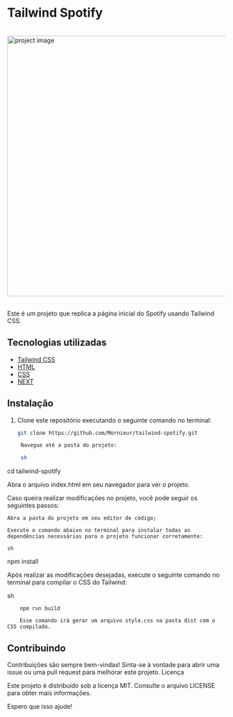 # Tailwind Spotify

</br>

<div>
  <img src="/spotify-clone.png" alt='project image' width='600'  />
<div/>

</br>

Este é um projeto que replica a página inicial do Spotify usando Tailwind CSS.

## Tecnologias utilizadas

- [Tailwind CSS](https://tailwindcss.com/)
- [HTML](https://html.com/)
- [CSS](https://css.com/)
- [NEXT](https://next.com/)

## Instalação

1. Clone este repositório executando o seguinte comando no terminal:

   ```sh
   git clone https://github.com/Mornieur/tailwind-spotify.git

    Navegue até a pasta do projeto:

    sh
   ```

cd tailwind-spotify

Abra o arquivo index.html em seu navegador para ver o projeto.

Caso queira realizar modificações no projeto, você pode seguir os seguintes passos:

    Abra a pasta do projeto em seu editor de código;

    Execute o comando abaixo no terminal para instalar todas as dependências necessárias para o projeto funcionar corretamente:

    sh

npm install

Após realizar as modificações desejadas, execute o seguinte comando no terminal para compilar o CSS do Tailwind:

sh

        npm run build

        Esse comando irá gerar um arquivo style.css na pasta dist com o CSS compilado.

## Contribuindo

Contribuições são sempre bem-vindas! Sinta-se à vontade para abrir uma issue ou uma pull request para melhorar este projeto.
Licença

Este projeto é distribuído sob a licença MIT. Consulte o arquivo LICENSE para obter mais informações.

Espero que isso ajude!
